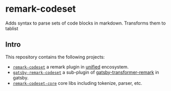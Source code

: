 # remark-codeset

Adds syntax to parse sets of code blocks in markdown. Transforms them to tablist

## Intro

This repository contains the following projects:

- [`remark-codeset`](./packages/remark-codeset) a remark plugin in [unified](https://github.com/unifiedjs/unified) encosystem.
- [`gatsby-remark-codeset`](./packages/remark-remark-codeset) a sub-plugin of [gatsby-transformer-remark](https://www.gatsbyjs.org/packages/gatsby-transformer-remark/) in gatsby.
- [`remark-codeset-core`](./packages/remark-remark-core) core libs including tokenize, parser, etc.
